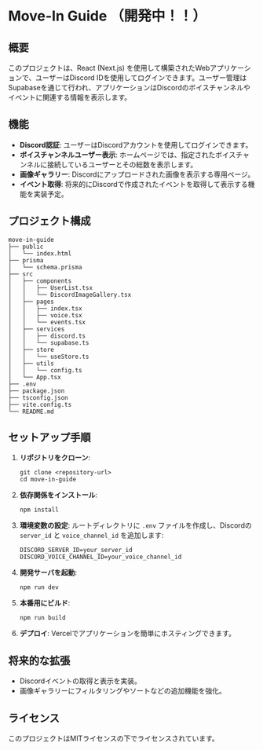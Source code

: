 # Move-In Guide （開発中！！）

## 概要
このプロジェクトは、React (Next.js) を使用して構築されたWebアプリケーションで、ユーザーはDiscord IDを使用してログインできます。ユーザー管理はSupabaseを通じて行われ、アプリケーションはDiscordのボイスチャンネルやイベントに関連する情報を表示します。

## 機能
- **Discord認証**: ユーザーはDiscordアカウントを使用してログインできます。
- **ボイスチャンネルユーザー表示**: ホームページでは、指定されたボイスチャンネルに接続しているユーザーとその総数を表示します。
- **画像ギャラリー**: Discordにアップロードされた画像を表示する専用ページ。
- **イベント取得**: 将来的にDiscordで作成されたイベントを取得して表示する機能を実装予定。

## プロジェクト構成
```
move-in-guide
├── public
│   └── index.html
├── prisma
│   └── schema.prisma
├── src
│   ├── components
│   │   ├── UserList.tsx
│   │   └── DiscordImageGallery.tsx
│   ├── pages
│   │   ├── index.tsx
│   │   ├── voice.tsx
│   │   └── events.tsx
│   ├── services
│   │   ├── discord.ts
│   │   └── supabase.ts
│   ├── store
│   │   └── useStore.ts
│   ├── utils
│   │   └── config.ts
│   └── App.tsx
├── .env
├── package.json
├── tsconfig.json
├── vite.config.ts
└── README.md
```

## セットアップ手順
1. **リポジトリをクローン**: 
   ```
   git clone <repository-url>
   cd move-in-guide
   ```

2. **依存関係をインストール**: 
   ```
   npm install
   ```


3. **環境変数の設定**: ルートディレクトリに `.env` ファイルを作成し、Discordの `server_id` と `voice_channel_id` を追加します:
   ```
   DISCORD_SERVER_ID=your_server_id
   DISCORD_VOICE_CHANNEL_ID=your_voice_channel_id
   ```

4. **開発サーバを起動**: 
   ```
   npm run dev
   ```

5. **本番用にビルド**: 
   ```
   npm run build
   ```

6. **デプロイ**: Vercelでアプリケーションを簡単にホスティングできます。

## 将来的な拡張
- Discordイベントの取得と表示を実装。
- 画像ギャラリーにフィルタリングやソートなどの追加機能を強化。

## ライセンス
このプロジェクトはMITライセンスの下でライセンスされています。
